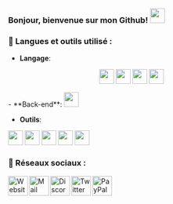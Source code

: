 ### Bonjour, bienvenue sur mon Github! <img width="30px" src="https://media.tenor.com/images/3b388fe03da271d2674faf85eb7c3fcd/tenor.gif" />

### 📒 Langues et outils utilisé :
- **Langage**: 
<p align="center">
  <img height="30" src="https://cdn.ultralion.online/storage/img/js.png" style="max-width:100%;">
  <img height="30" src="https://cdn.ultralion.online/storage/img/c.png" style="max-width:100%;">
  <img height="30" src="https://cdn.ultralion.online/storage/img/html5.png" style="max-width:100%;">
  <img height="30" src="https://cdn.ultralion.online/storage/img/css3.png" style="max-width:100%;">
  </p>
- **Back-end**:

<img height="30" src="https://cdn.ultralion.online/storage/img/nodejs.png" style="max-width:100%;">

- **Outils**:

<img height="30" src="https://cdn.ultralion.online/storage/img/vscode.png" style="max-width:100%;">
<img height="30" src="https://cdn.ultralion.online/storage/img/sublimetext.png" style="max-width:100%;">
<a href="https://mremoteng.org/"><img height="30" src="https://cdn.ultralion.online/storage/img/mRemoteNG.png" style="max-width:100%;"></a>
<img height="30" src="https://cdn.ultralion.online/storage/img/winscp.png" style="max-width:100%;">
<img height="30" src="https://cdn.ultralion.online/storage/img/github.png" style="max-width:100%;">

 
 ### 🔗 Réseaux sociaux :

<a href="https://ultralion.ml" title="Website">
  <img align="left" alt="Website" width="40px" src="https://cdn.ultralion.online/storage/img/website.png" /></a>
<a href="mailto:ultralionfr@gmail.com?subject=[GitHub]%20Contact%20for%20..." title="Mail">
  <img align="left" alt="Mail" width="40px" src="https://cdn.ultralion.online/storage/img/mail.png" /></a>
<a href="https://discord.gg/VAm5zqe" title="Discord">
  <img align="left" alt="Discord" width="40px" src="https://cdn.ultralion.online/storage/img/discord.png" /></a>
<a href="https://www.twitter.com/UltraLion__" title="Twitter">
  <img align="left" alt="Twitter" width="40px" src="https://cdn.ultralion.online/storage/img/twitter.png" /></a>
<a href="https://paypal.me/ultralionfr" title="PayPal"><img align="left" alt="PayPal" width="40px" src="https://cdn.ultralion.online/storage/img/paypal.png" /></a>
